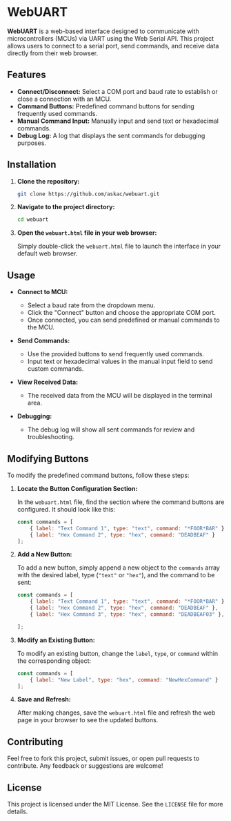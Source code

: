 # WebUART

**WebUART** is a web-based interface designed to communicate with microcontrollers (MCUs) via UART using the Web Serial API. This project allows users to connect to a serial port, send commands, and receive data directly from their web browser.

## Features

- **Connect/Disconnect:** Select a COM port and baud rate to establish or close a connection with an MCU.
- **Command Buttons:** Predefined command buttons for sending frequently used commands.
- **Manual Command Input:** Manually input and send text or hexadecimal commands.
- **Debug Log:** A log that displays the sent commands for debugging purposes.

## Installation

1. **Clone the repository:**

   ```bash
   git clone https://github.com/askac/webuart.git
   ```

2. **Navigate to the project directory:**

   ```bash
   cd webuart
   ```

3. **Open the `webuart.html` file in your web browser:**

   Simply double-click the `webuart.html` file to launch the interface in your default web browser.

## Usage

- **Connect to MCU:**
  - Select a baud rate from the dropdown menu.
  - Click the "Connect" button and choose the appropriate COM port.
  - Once connected, you can send predefined or manual commands to the MCU.

- **Send Commands:**
  - Use the provided buttons to send frequently used commands.
  - Input text or hexadecimal values in the manual input field to send custom commands.

- **View Received Data:**
  - The received data from the MCU will be displayed in the terminal area.

- **Debugging:**
  - The debug log will show all sent commands for review and troubleshooting.

## Modifying Buttons

To modify the predefined command buttons, follow these steps:

1. **Locate the Button Configuration Section:**

   In the `webuart.html` file, find the section where the command buttons are configured. It should look like this:

   ```javascript
   const commands = [
       { label: "Text Command 1", type: "text", command: "*FOOR*BAR" },
       { label: "Hex Command 2", type: "hex", command: "DEADBEAF" }
   ];
   ```

2. **Add a New Button:**

   To add a new button, simply append a new object to the `commands` array with the desired label, type (`"text"` or `"hex"`), and the command to be sent:

   ```javascript
   const commands = [
       { label: "Text Command 1", type: "text", command: "*FOOR*BAR" },
       { label: "Hex Command 2", type: "hex", command: "DEADBEAF" },
       { label: "Hex Command 3", type: "hex", command: "DEADBEAF03" },

   ];
   ```

3. **Modify an Existing Button:**

   To modify an existing button, change the `label`, `type`, or `command` within the corresponding object:

   ```javascript
   const commands = [
       { label: "New Label", type: "hex", command: "NewHexCommand" }
   ];
   ```

4. **Save and Refresh:**

   After making changes, save the `webuart.html` file and refresh the web page in your browser to see the updated buttons.

## Contributing

Feel free to fork this project, submit issues, or open pull requests to contribute. Any feedback or suggestions are welcome!

## License

This project is licensed under the MIT License. See the `LICENSE` file for more details.
